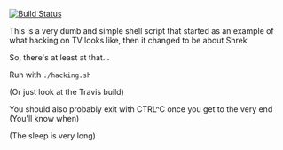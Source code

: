 [![Build Status](https://travis-ci.com/boxoforanmore/TV_-HACK-.svg?branch=master)](https://travis-ci.com/boxoforanmore/TV_-HACK-)

This is a very dumb and simple shell script that started as an example of what hacking on TV looks like, then it changed to be about Shrek

So, there's at least at that...

Run with `./hacking.sh`

(Or just look at the Travis build)

You should also probably exit with CTRL^C once you get to the very end (You'll know when)

(The sleep is very long)
